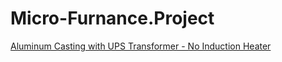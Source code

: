 # Micro-Furnance.Project
[Aluminum Casting with UPS Transformer - No Induction Heater](https://youtu.be/5F6AsyhFTAA)
